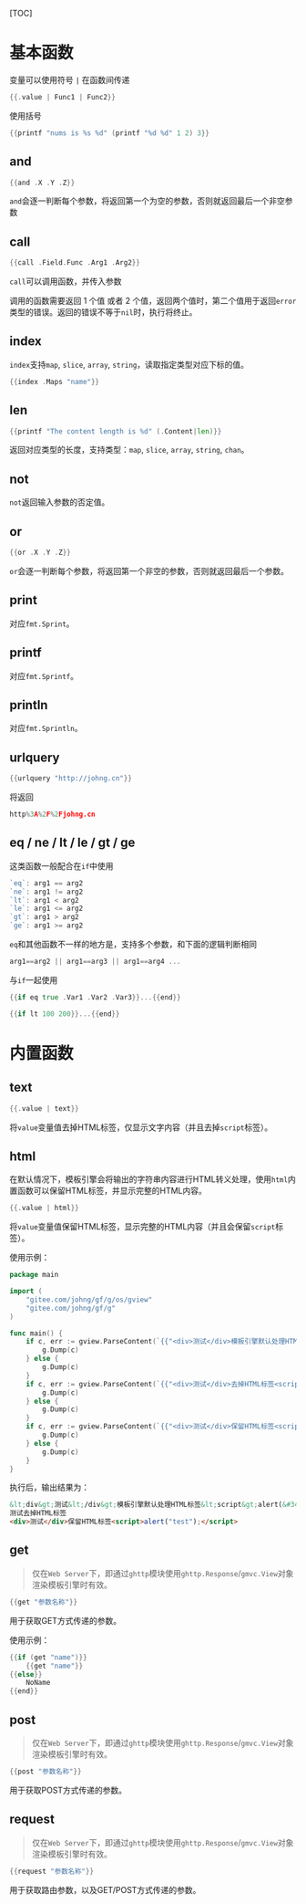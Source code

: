 
[TOC]

# 基本函数

变量可以使用符号 `|` 在函数间传递

```go
{{.value | Func1 | Func2}}
```

使用括号

```go
{{printf "nums is %s %d" (printf "%d %d" 1 2) 3}}
```

## and

```go
{{and .X .Y .Z}}
```

`and`会逐一判断每个参数，将返回第一个为空的参数，否则就返回最后一个非空参数

## call

```go
{{call .Field.Func .Arg1 .Arg2}}
```

`call`可以调用函数，并传入参数

调用的函数需要返回 1 个值 或者 2 个值，返回两个值时，第二个值用于返回`error`类型的错误。返回的错误不等于`nil`时，执行将终止。

## index

`index`支持`map`, `slice`, `array`, `string`，读取指定类型对应下标的值。

```go
{{index .Maps "name"}}
```

## len

```go
{{printf "The content length is %d" (.Content|len)}}
```

返回对应类型的长度，支持类型：`map`, `slice`, `array`, `string`, `chan`。

## not

`not`返回输入参数的否定值。

## or

```go
{{or .X .Y .Z}}
```

`or`会逐一判断每个参数，将返回第一个非空的参数，否则就返回最后一个参数。

## print

对应`fmt.Sprint`。

## printf

对应`fmt.Sprintf`。

## println

对应`fmt.Sprintln`。

## urlquery

```go
{{urlquery "http://johng.cn"}}
```

将返回

```go
http%3A%2F%2Fjohng.cn
```

## eq / ne / lt / le / gt / ge

这类函数一般配合在`if`中使用

```go
`eq`: arg1 == arg2
`ne`: arg1 != arg2
`lt`: arg1 < arg2
`le`: arg1 <= arg2
`gt`: arg1 > arg2
`ge`: arg1 >= arg2
```

`eq`和其他函数不一样的地方是，支持多个参数，和下面的逻辑判断相同

```go
arg1==arg2 || arg1==arg3 || arg1==arg4 ...
```

与`if`一起使用

```go
{{if eq true .Var1 .Var2 .Var3}}...{{end}}
```

```go
{{if lt 100 200}}...{{end}}
```

# 内置函数

## text
```go
{{.value | text}}
```
将`value`变量值去掉HTML标签，仅显示文字内容（并且去掉`script`标签）。

## html
在默认情况下，模板引擎会将输出的字符串内容进行HTML转义处理，使用`html`内置函数可以保留HTML标签，并显示完整的HTML内容。

```go
{{.value | html}}
```
将`value`变量值保留HTML标签，显示完整的HTML内容（并且会保留`script`标签）。

使用示例：
```go
package main

import (
    "gitee.com/johng/gf/g/os/gview"
    "gitee.com/johng/gf/g"
)

func main() {
    if c, err := gview.ParseContent(`{{"<div>测试</div>模板引擎默认处理HTML标签<script>alert(\"test\");</script>\n"}}`, nil); err == nil {
        g.Dump(c)
    } else {
        g.Dump(c)
    }
    if c, err := gview.ParseContent(`{{"<div>测试</div>去掉HTML标签<script>alert(\"test\");</script>\n"|text}}`, nil); err == nil {
        g.Dump(c)
    } else {
        g.Dump(c)
    }
    if c, err := gview.ParseContent(`{{"<div>测试</div>保留HTML标签<script>alert(\"test\");</script>\n"|html}}`, nil); err == nil {
        g.Dump(c)
    } else {
        g.Dump(c)
    }
}
```
执行后，输出结果为：
```html
&lt;div&gt;测试&lt;/div&gt;模板引擎默认处理HTML标签&lt;script&gt;alert(&#34;test&#34;);&lt;/script&gt;
测试去掉HTML标签
<div>测试</div>保留HTML标签<script>alert("test");</script>
```

## get
> 仅在`Web Server`下，即通过`ghttp`模块使用`ghttp.Response`/`gmvc.View`对象渲染模板引擎时有效。

```go
{{get "参数名称"}}
```
用于获取GET方式传递的参数。

使用示例：
```go
{{if (get "name")}}
    {{get "name"}}
{{else}}
    NoName
{{end}}
```

## post
> 仅在`Web Server`下，即通过`ghttp`模块使用`ghttp.Response`/`gmvc.View`对象渲染模板引擎时有效。

```go
{{post "参数名称"}}
```
用于获取POST方式传递的参数。

## request
> 仅在`Web Server`下，即通过`ghttp`模块使用`ghttp.Response`/`gmvc.View`对象渲染模板引擎时有效。

```go
{{request "参数名称"}}
```
用于获取路由参数，以及GET/POST方式传递的参数。